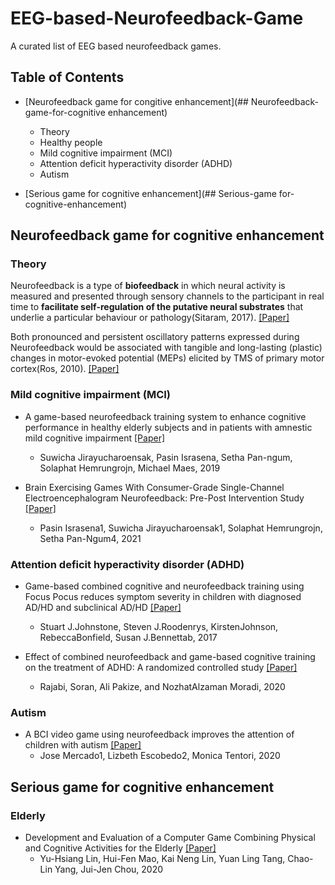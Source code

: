 # EEG-based-Neurofeedback-Game
A curated list of EEG based neurofeedback games.

## Table of Contents
* [Neurofeedback game for congitive enhancement](## Neurofeedback-game-for-cognitive enhancement)
  - Theory
  - Healthy people
  - Mild cognitive impairment (MCI)
  - Attention deficit hyperactivity disorder (ADHD)
  - Autism

* [Serious game for cognitive enhancement](## Serious-game for-cognitive-enhancement)

## Neurofeedback game for cognitive enhancement
### Theory
Neurofeedback is a type of **biofeedback** in which neural activity is measured and presented through sensory channels to the participant in real time to **facilitate self-regulation of the putative neural substrates** that underlie a particular behaviour or pathology(Sitaram, 2017). [[Paper]](https://www.nature.com/articles/nrn.2016.164)

Both pronounced and persistent oscillatory patterns expressed during Neurofeedback would be associated with tangible and long-lasting (plastic) changes in motor-evoked potential (MEPs) elicited by TMS of primary motor cortex(Ros, 2010). [[Paper]](https://onlinelibrary.wiley.com/doi/full/10.1111/j.1460-9568.2010.07100.x)

### Mild cognitive impairment (MCI)
* A game-based neurofeedback training system to enhance cognitive performance in healthy elderly subjects and in patients with amnestic mild cognitive impairment [[Paper]](https://www.ncbi.nlm.nih.gov/pmc/articles/PMC6388796/)
  - Suwicha Jirayucharoensak, Pasin Israsena, Setha Pan-ngum, Solaphat Hemrungrojn, Michael Maes, 2019
 
* Brain Exercising Games With Consumer-Grade Single-Channel Electroencephalogram Neurofeedback: Pre-Post Intervention Study [[Paper]](https://games.jmir.org/2021/2/e26872/)
  - Pasin Israsena1, Suwicha Jirayucharoensak1, Solaphat Hemrungrojn, Setha Pan-Ngum4, 2021

### Attention deficit hyperactivity disorder (ADHD)
* Game-based combined cognitive and neurofeedback training using Focus Pocus reduces symptom severity in children with diagnosed AD/HD and subclinical AD/HD [[Paper]](https://www.sciencedirect.com/science/article/pii/S016787601730140X)
  - Stuart J.Johnstone, Steven J.Roodenrys, KirstenJohnson, RebeccaBonfield, Susan J.Bennettab, 2017

* Effect of combined neurofeedback and game-based cognitive training on the treatment of ADHD: A randomized controlled study [[Paper]](https://www.tandfonline.com/doi/full/10.1080/21622965.2018.1556101)
  - Rajabi, Soran, Ali Pakize, and NozhatAlzaman Moradi, 2020

### Autism
* A BCI video game using neurofeedback improves the attention of children with autism [[Paper]](https://link.springer.com/article/10.1007/s12193-020-00339-7)
  - Jose Mercado1, Lizbeth Escobedo2, Monica Tentori, 2020

## Serious game for cognitive enhancement
### Elderly
* Development and Evaluation of a Computer Game Combining Physical and Cognitive Activities for the Elderly [[Paper]](https://ieeexplore.ieee.org/abstract/document/9272779)
  - Yu-Hsiang Lin, Hui-Fen Mao, Kai Neng Lin, Yuan Ling Tang, Chao-Lin Yang, Jui-Jen Chou, 2020
